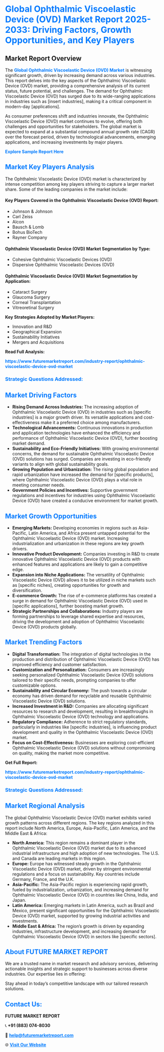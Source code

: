 <h1 style="color: #007BFF;">Global Ophthalmic Viscoelastic Device (OVD) Market Report 2025-2033: Driving Factors, Growth Opportunities, and Key Players</h1>

<section id="overview">
<h2>Market Report Overview</h2>
<p>The <a href="https://www.futuremarketreport.com/industry-report/ophthalmic-viscoelastic-device-ovd-market" style="color: #007BFF; text-decoration: none;"><strong>Global Ophthalmic Viscoelastic Device (OVD) Market</strong></a> is witnessing significant growth, driven by increasing demand across various industries. This report delves into the key aspects of the Ophthalmic Viscoelastic Device (OVD) market, providing a comprehensive analysis of its current status, future potential, and challenges. The demand for Ophthalmic Viscoelastic Device (OVD) has surged due to its wide-ranging applications in industries such as [insert industries], making it a critical component in modern-day [applications].</p>
<p>As consumer preferences shift and industries innovate, the Ophthalmic Viscoelastic Device (OVD) market continues to evolve, offering both challenges and opportunities for stakeholders. The global market is expected to expand at a substantial compound annual growth rate (CAGR) over the forecast period, driven by technological advancements, emerging applications, and increasing investments by major players.</p>
</section>

<section id="overview">
<p><a href="https://www.futuremarketreport.com/request-sample/reportId=77045" style="color: #007BFF; text-decoration: none;"><strong>Explore Sample Report Here</strong></a></p>
</section>

<section id="key-players">
<h2 style="color: #007BFF;">Market Key Players Analysis</h2>
<p>The Ophthalmic Viscoelastic Device (OVD) market is characterized by intense competition among key players striving to capture a larger market share. Some of the leading companies in the market include:</p>
<h4>Key Players Covered in the Ophthalmic Viscoelastic Device (OVD) Report:</h4>
<ul><li>Johnson &amp; Johnson</li><li>Carl Zeiss</li><li>Alcon</li><li>Bausch &amp; Lomb</li><li>Bohus BioTech</li><li>Rayner Company</li></ul>
<h4>Ophthalmic Viscoelastic Device (OVD) Market Segmentation by Type:</h4>
<ul><li>Cohesive Ophthalmic Viscoelastic Devices (OVD)</li><li>Dispersive Ophthalmic Viscoelastic Devices (OVD)</li></ul>

<h4>Ophthalmic Viscoelastic Device (OVD) Market Segmentation by Application:</h4>
<ul><li>Cataract Surgery</li><li>Glaucoma Surgery</li><li>Corneal Transplantation</li><li>Vitreoretinal Surgery</li></ul>
<p><strong>Key Strategies Adopted by Market Players:</strong></p>
<ul>
<li>Innovation and R&D</li>
<li>Geographical Expansion</li>
<li>Sustainability Initiatives</li>
<li>Mergers and Acquisitions</li>
</ul>
</section>

<section>
<p><strong>Read Full Analysis: </strong></p><a href="https://www.futuremarketreport.com/industry-report/ophthalmic-viscoelastic-device-ovd-market" style="color: #007BFF; text-decoration: none;"><strong>https://www.futuremarketreport.com/industry-report/ophthalmic-viscoelastic-device-ovd-market</strong></a>
<h3 style="color: #007BFF;">Strategic Questions Addressed:</h3>
</section>

<section id="driving-factors">
<h2 style="color: #007BFF;">Market Driving Factors</h2>
<ul>
<li><strong>Rising Demand Across Industries:</strong> The increasing adoption of Ophthalmic Viscoelastic Device (OVD) in industries such as [specific industries] is a major growth driver. Its versatile applications and cost-effectiveness make it a preferred choice among manufacturers.</li>
<li><strong>Technological Advancements:</strong> Continuous innovations in production and application technologies have enhanced the efficiency and performance of Ophthalmic Viscoelastic Device (OVD), further boosting market demand.</li>
<li><strong>Sustainability and Eco-Friendly Initiatives:</strong> With growing environmental concerns, the demand for sustainable Ophthalmic Viscoelastic Device (OVD) solutions has surged. Companies are investing in eco-friendly variants to align with global sustainability goals.</li>
<li><strong>Growing Population and Urbanization:</strong> The rising global population and rapid urbanization have increased the demand for [specific products], where Ophthalmic Viscoelastic Device (OVD) plays a vital role in meeting consumer needs.</li>
<li><strong>Government Policies and Incentives:</strong> Supportive government regulations and incentives for industries using Ophthalmic Viscoelastic Device (OVD) have created a conducive environment for market growth.</li>
</ul>
</section>

<section id="growth-opportunities">
<h2 style="color: #007BFF;">Market Growth Opportunities</h2>
<ul>
<li><strong>Emerging Markets:</strong> Developing economies in regions such as Asia-Pacific, Latin America, and Africa present untapped potential for the Ophthalmic Viscoelastic Device (OVD) market. Increasing industrialization and urbanization in these regions are key growth drivers.</li>
<li><strong>Innovative Product Development:</strong> Companies investing in R&D to create innovative Ophthalmic Viscoelastic Device (OVD) products with enhanced features and applications are likely to gain a competitive edge.</li>
<li><strong>Expansion into Niche Applications:</strong> The versatility of Ophthalmic Viscoelastic Device (OVD) allows it to be utilized in niche markets such as [specific niches], creating opportunities for growth and diversification.</li>
<li><strong>E-commerce Growth:</strong> The rise of e-commerce platforms has created a surge in demand for Ophthalmic Viscoelastic Device (OVD) used in [specific applications], further boosting market growth.</li>
<li><strong>Strategic Partnerships and Collaborations:</strong> Industry players are forming partnerships to leverage shared expertise and resources, driving the development and adoption of Ophthalmic Viscoelastic Device (OVD) products globally.</li>
</ul>
</section>

<section id="trending-factors">
<h2 style="color: #007BFF;">Market Trending Factors</h2>
<ul>
<li><strong>Digital Transformation:</strong> The integration of digital technologies in the production and distribution of Ophthalmic Viscoelastic Device (OVD) has improved efficiency and customer satisfaction.</li>
<li><strong>Customization and Personalization:</strong> Consumers are increasingly seeking personalized Ophthalmic Viscoelastic Device (OVD) solutions tailored to their specific needs, prompting companies to offer customizable options.</li>
<li><strong>Sustainability and Circular Economy:</strong> The push towards a circular economy has driven demand for recyclable and reusable Ophthalmic Viscoelastic Device (OVD) solutions.</li>
<li><strong>Increased Investment in R&D:</strong> Companies are allocating significant resources to research and development, resulting in breakthroughs in Ophthalmic Viscoelastic Device (OVD) technology and applications.</li>
<li><strong>Regulatory Compliance:</strong> Adherence to strict regulatory standards, particularly in industries like [specific industries], is influencing product development and quality in the Ophthalmic Viscoelastic Device (OVD) market.</li>
<li><strong>Focus on Cost-Effectiveness:</strong> Businesses are exploring cost-efficient Ophthalmic Viscoelastic Device (OVD) solutions without compromising on quality, making the market more competitive.</li>
</ul>
</section>

<section>
<p><strong>Get Full Report: </strong></p><a href="https://www.futuremarketreport.com/industry-report/ophthalmic-viscoelastic-device-ovd-market" style="color: #007BFF; text-decoration: none;"><strong>https://www.futuremarketreport.com/industry-report/ophthalmic-viscoelastic-device-ovd-market</strong></a>
<h3 style="color: #007BFF;">Strategic Questions Addressed:</h3>
</section>


<section id="regional-analysis">
<h2 style="color: #007BFF;">Market Regional Analysis</h2>
<p>The global Ophthalmic Viscoelastic Device (OVD) market exhibits varied growth patterns across different regions. The key regions analyzed in this report include North America, Europe, Asia-Pacific, Latin America, and the Middle East & Africa:</p>
<ul>
<li><strong>North America:</strong> This region remains a dominant player in the Ophthalmic Viscoelastic Device (OVD) market due to its advanced industrial infrastructure and high adoption of new technologies. The U.S. and Canada are leading markets in this region.</li>
<li><strong>Europe:</strong> Europe has witnessed steady growth in the Ophthalmic Viscoelastic Device (OVD) market, driven by stringent environmental regulations and a focus on sustainability. Key countries include Germany, France, and the U.K.</li>
<li><strong>Asia-Pacific:</strong> The Asia-Pacific region is experiencing rapid growth, fueled by industrialization, urbanization, and increasing demand for Ophthalmic Viscoelastic Device (OVD) in countries like China, India, and Japan.</li>
<li><strong>Latin America:</strong> Emerging markets in Latin America, such as Brazil and Mexico, present significant opportunities for the Ophthalmic Viscoelastic Device (OVD) market, supported by growing industrial activities and investments.</li>
<li><strong>Middle East & Africa:</strong> The region’s growth is driven by expanding industries, infrastructure development, and increasing demand for Ophthalmic Viscoelastic Device (OVD) in sectors like [specific sectors].</li>
</ul>
</section>

<footer>
<h2 style="color: #007BFF;">About FUTURE MARKET REPORT</h2>
<p>We are a trusted name in market research and advisory services, delivering actionable insights and strategic support to businesses across diverse industries. Our expertise lies in offering:</p>

<p>Stay ahead in today’s competitive landscape with our tailored research solutions.</p>

<h2 style="color: #007BFF;">Contact Us:</h2>
<p><strong>FUTURE MARKET REPORT</strong></p>
<p>📞 <strong>+91 (883) 074-8030</strong></p>
<p>📧 <strong><a href="mailto:help@futuremarketreport.com" style="color: #007BFF;">help@futuremarketreport.com</a></strong></p>
<p>🌐 <strong><a href="https://www.futuremarketreport.com/" style="color: #007BFF;">Visit Our Website</a></strong></p>
</footer>